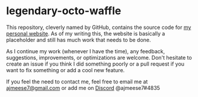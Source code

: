 # legendary-octo-waffle
This repository, cleverly named by GitHub, contains the source code for [my personal website](http://aaronmeese.com). As of my writing this, the website is basically a placeholder and still has much work that needs to be done.

As I continue my work (whenever I have the time), any feedback, suggestions, improvements, or optimizations are welcome. Don't hesitate to create an issue if you think I did something poorly or a pull request if you want to fix something or add a cool new feature.

If you feel the need to contact me, feel free to email me at ajmeese7@gmail.com or add me on [Discord](https://discordapp.com) @ajmeese7#4835
